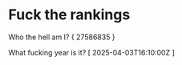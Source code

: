 # Fuck the rankings

Who the hell am I?
{ 27586835 }

What fucking year is it?
[ 2025-04-03T16:10:00Z ]

